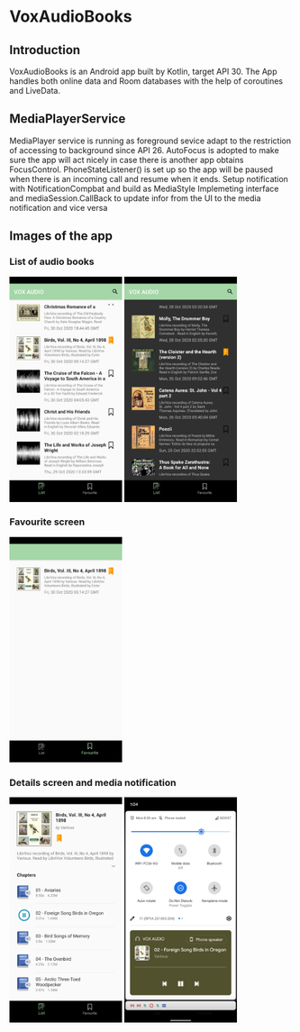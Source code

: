# VoxAudioBooks

## Introduction
VoxAudioBooks is an Android app built by Kotlin, target API 30. The App handles both online data and Room databases with the help of coroutines and LiveData. 

## MediaPlayerService
MediaPlayer service is running as foreground sevice adapt to the restriction of accessing to background since API 26. 
AutoFocus is adopted to make sure the app will act nicely in case there is another app obtains FocusControl.
PhoneStateListener() is set up so the app will be paused when there is an incoming call and resume when it ends.
Setup notification with NotificationCompbat and build as MediaStyle
Implemeting interface and mediaSession.CallBack to update infor from the UI to the media notification and vice versa

## Images of the app
### List of audio books

<img src="https://github.com/KateVu/VoxAudioBooks/blob/master/images/ListBook.png" width="200">
<img src="https://github.com/KateVu/VoxAudioBooks/blob/master/images/ListBook_Dark.png" width="200">

### Favourite screen

<img src="https://github.com/KateVu/VoxAudioBooks/blob/master/images/Favourite.png" width="200">

### Details screen and media notification

<img src="https://github.com/KateVu/VoxAudioBooks/blob/master/images/Detail.png" width="200">
<img src="https://github.com/KateVu/VoxAudioBooks/blob/master/images/Notification.png" width="200">

